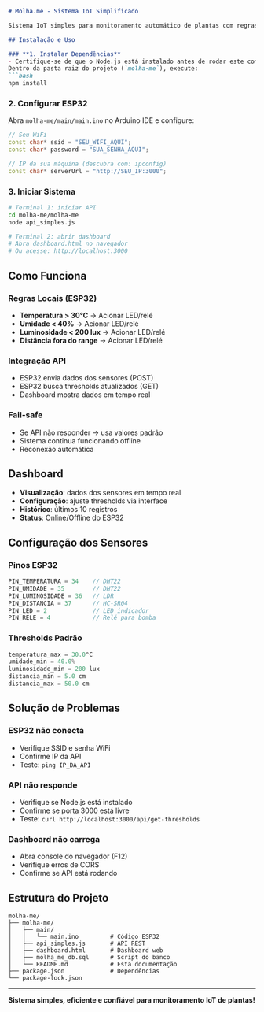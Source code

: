 ````markdown
# Molha.me - Sistema IoT Simplificado

Sistema IoT simples para monitoramento automático de plantas com regras locais no ESP32 e dashboard web.

## Instalação e Uso

### **1. Instalar Dependências**
- Certifique-se de que o Node.js está instalado antes de rodar este comando.
Dentro da pasta raiz do projeto (`molha-me`), execute:
```bash
npm install
````

### **2. Configurar ESP32**

Abra `molha-me/main/main.ino` no Arduino IDE e configure:

```cpp
// Seu WiFi
const char* ssid = "SEU_WIFI_AQUI";
const char* password = "SUA_SENHA_AQUI";

// IP da sua máquina (descubra com: ipconfig)
const char* serverUrl = "http://SEU_IP:3000";
```

### **3. Iniciar Sistema**

```bash
# Terminal 1: iniciar API
cd molha-me/molha-me
node api_simples.js

# Terminal 2: abrir dashboard
# Abra dashboard.html no navegador
# Ou acesse: http://localhost:3000
```

## Como Funciona

### **Regras Locais (ESP32)**

* **Temperatura > 30°C** → Acionar LED/relé
* **Umidade < 40%** → Acionar LED/relé
* **Luminosidade < 200 lux** → Acionar LED/relé
* **Distância fora do range** → Acionar LED/relé

### **Integração API**

* ESP32 envia dados dos sensores (POST)
* ESP32 busca thresholds atualizados (GET)
* Dashboard mostra dados em tempo real

### **Fail-safe**

* Se API não responder → usa valores padrão
* Sistema continua funcionando offline
* Reconexão automática

## Dashboard

* **Visualização**: dados dos sensores em tempo real
* **Configuração**: ajuste thresholds via interface
* **Histórico**: últimos 10 registros
* **Status**: Online/Offline do ESP32

## Configuração dos Sensores

### **Pinos ESP32**

```cpp
PIN_TEMPERATURA = 34    // DHT22
PIN_UMIDADE = 35        // DHT22
PIN_LUMINOSIDADE = 36   // LDR
PIN_DISTANCIA = 37      // HC-SR04
PIN_LED = 2             // LED indicador
PIN_RELE = 4            // Relé para bomba
```

### **Thresholds Padrão**

```cpp
temperatura_max = 30.0°C
umidade_min = 40.0%
luminosidade_min = 200 lux
distancia_min = 5.0 cm
distancia_max = 50.0 cm
```

## Solução de Problemas

### **ESP32 não conecta**

* Verifique SSID e senha WiFi
* Confirme IP da API
* Teste: `ping IP_DA_API`

### **API não responde**

* Verifique se Node.js está instalado
* Confirme se porta 3000 está livre
* Teste: `curl http://localhost:3000/api/get-thresholds`

### **Dashboard não carrega**

* Abra console do navegador (F12)
* Verifique erros de CORS
* Confirme se API está rodando

## Estrutura do Projeto

```
molha-me/
├── molha-me/
│   ├── main/
│   │   └── main.ino         # Código ESP32
│   ├── api_simples.js       # API REST
│   ├── dashboard.html       # Dashboard web
│   ├── molha_me_db.sql      # Script do banco
│   └── README.md            # Esta documentação
├── package.json             # Dependências
└── package-lock.json
```

---

**Sistema simples, eficiente e confiável para monitoramento IoT de plantas!**

